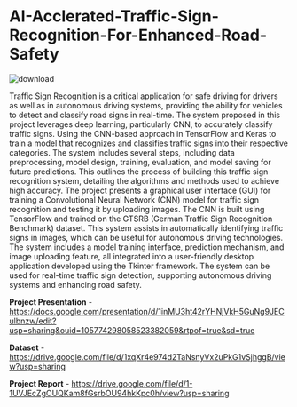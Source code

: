 # AI-Acclerated-Traffic-Sign-Recognition-For-Enhanced-Road-Safety
![download](https://github.com/user-attachments/assets/4ef4350b-7b86-4942-9da9-6798dff06ef0)

Traffic Sign Recognition is a critical application for safe driving for drivers as well as in autonomous driving systems, providing the ability for vehicles to detect and classify road signs in real-time. The system proposed in this project leverages deep learning, particularly CNN, to accurately classify traffic signs. Using the CNN-based approach in TensorFlow and Keras to train a model that recognizes and classifies traffic signs into their respective categories. The system includes several steps, including data preprocessing, model design, training, evaluation, and model saving for future predictions. This outlines the process of building this traffic sign recognition system, detailing the algorithms and methods used to achieve high accuracy. The project presents a graphical user interface (GUI) for training a Convolutional Neural Network (CNN) model for traffic sign recognition and testing it by uploading images. The CNN is built using TensorFlow and trained on the GTSRB (German Traffic Sign Recognition Benchmark) dataset. This system assists in automatically identifying traffic signs in images, which can be useful for autonomous driving technologies. The system includes a model training interface, prediction mechanism, and image uploading feature, all integrated into a user-friendly desktop application developed using the Tkinter framework. The system can be used for real-time traffic sign detection, supporting autonomous driving systems and enhancing road safety.

**Project Presentation** - https://docs.google.com/presentation/d/1inMU3ht42rYHNjVkH5GuNg9JECulbnzw/edit?usp=sharing&ouid=105774298058523382059&rtpof=true&sd=true

**Dataset** - https://drive.google.com/file/d/1xqXr4e974d2TaNsnyVx2uPkG1vSjhggB/view?usp=sharing

**Project Report** - https://drive.google.com/file/d/1-1UVJEcZgOUQKam8fGsrbOU94hkKpc0h/view?usp=sharing
